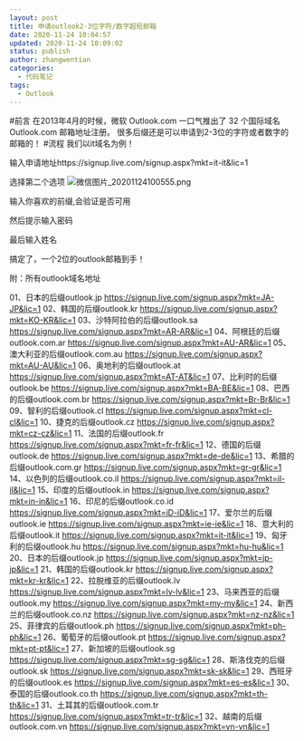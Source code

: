 ```yaml
---
layout: post
title: 申请outlook2-3位字符/数字超短邮箱
date: 2020-11-24 10:04:57
updated: 2020-11-24 10:09:02
status: publish
author: zhangwentian
categories: 
  - 代码笔记
tags: 
  - Outlook
---
```



#前言
在2013年4月的时候，微软 Outlook.com 一口气推出了 32 个国际域名 Outlook.com 邮箱地址注册。
很多后缀还是可以申请到2-3位的字符或者数字的邮箱的！
#流程
我们以it域名为例！

输入申请地址https://signup.live.com/signup.aspx?mkt=it-it&lic=1

选择第二个选项
![微信图片_20201124100555.png][1]


输入你喜欢的前缀,会验证是否可用

然后提示输入密码

最后输入姓名


搞定了，一个2位的outlook邮箱到手！

附：所有outlook域名地址

01、日本的后缀outlook.jp
https://signup.live.com/signup.aspx?mkt=JA-JP&lic=1
02、韩国的后缀outlook.kr
https://signup.live.com/signup.aspx?mkt=KO-KR&lic=1
03、沙特阿拉伯的后缀outlook.sa
https://signup.live.com/signup.aspx?mkt=AR-AR&lic=1
04、阿根廷的后缀outlook.com.ar
https://signup.live.com/signup.aspx?mkt=AU-AR&lic=1
05、澳大利亚的后缀outlook.com.au
https://signup.live.com/signup.aspx?mkt=AU-AU&lic=1
06、奥地利的后缀outlook.at
https://signup.live.com/signup.aspx?mkt=AT-AT&lic=1
07、比利时的后缀outlook.be
https://signup.live.com/signup.aspx?mkt=BA-BE&lic=1
08、巴西的后缀outlook.com.br
https://signup.live.com/signup.aspx?mkt=Br-Br&lic=1
09、智利的后缀outlook.cl
https://signup.live.com/signup.aspx?mkt=cl-cl&lic=1
10、捷克的后缀outlook.cz
https://signup.live.com/signup.aspx?mkt=cz-cz&lic=1
11、法国的后缀outlook.fr
https://signup.live.com/signup.aspx?mkt=fr-fr&lic=1
12、德国的后缀outlook.de
https://signup.live.com/signup.aspx?mkt=de-de&lic=1
13、希腊的后缀outlook.com.gr
https://signup.live.com/signup.aspx?mkt=gr-gr&lic=1
14、以色列的后缀outlook.co.il
https://signup.live.com/signup.aspx?mkt=il-il&lic=1
15、印度的后缀outlook.in
https://signup.live.com/signup.aspx?mkt=in-in&lic=1
16、印尼的后缀outlook.co.id
https://signup.live.com/signup.aspx?mkt=iD-iD&lic=1
17、爱尔兰的后缀outlook.ie
https://signup.live.com/signup.aspx?mkt=ie-ie&lic=1
18、意大利的后缀outlook.it
https://signup.live.com/signup.aspx?mkt=it-it&lic=1
19、匈牙利的后缀outlook.hu
https://signup.live.com/signup.aspx?mkt=hu-hu&lic=1
20、日本的后缀outlook.jp
https://signup.live.com/signup.aspx?mkt=jp-jp&lic=1
21、韩国的后缀outlook.kr
https://signup.live.com/signup.aspx?mkt=kr-kr&lic=1
22、拉脱维亚的后缀outlook.lv
https://signup.live.com/signup.aspx?mkt=lv-lv&lic=1
23、马来西亚的后缀outlook.my
https://signup.live.com/signup.aspx?mkt=my-my&lic=1
24、新西兰的后缀outlook.co.nz
https://signup.live.com/signup.aspx?mkt=nz-nz&lic=1
25、菲律宾的后缀outlook.ph
https://signup.live.com/signup.aspx?mkt=ph-ph&lic=1
26、葡萄牙的后缀outlook.pt
https://signup.live.com/signup.aspx?mkt=pt-pt&lic=1
27、新加坡的后缀outlook.sg
https://signup.live.com/signup.aspx?mkt=sg-sg&lic=1
28、斯洛伐克的后缀outlook.sk
https://signup.live.com/signup.aspx?mkt=sk-sk&lic=1
29、西班牙的后缀outlook.es
https://signup.live.com/signup.aspx?mkt=es-es&lic=1
30、泰国的后缀outlook.co.th
https://signup.live.com/signup.aspx?mkt=th-th&lic=1
31、土耳其的后缀outlook.com.tr
https://signup.live.com/signup.aspx?mkt=tr-tr&lic=1
32、越南的后缀outlook.com.vn
https://signup.live.com/signup.aspx?mkt=vn-vn&lic=1


  [1]: https://www.xtboke.cn/upload/2020/11/4173105004.png